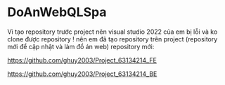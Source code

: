 # DoAnWebQLSpa
Vì tạo repository trước project nên visual studio 2022 của em bị lỗi và ko clone được repository ! nên em đã tạo repository trên project (repository mới để cập nhật và làm đồ án web) repository mới:

https://github.com/ghuy2003/Project_63134214_FE

https://github.com/ghuy2003/Project_63134214_BE
